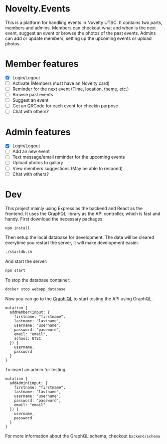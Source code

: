 # Novelty.Events
This is a platform for handling events in Novelty UTSC. It contains two parts, members and admins. Members can checkout what and when is the next event, suggest an event or browse the photos of the past events. Admins can add or update members, setting up the upcoming events or upload photos.

# Member features
- [x] Login/Logout
- [ ] Activate (Members must have an Novelty card)
- [ ] Reminder for the next event (Time, location, theme, etc.)
- [ ] Browse past events
- [ ] Suggest an event
- [ ] Get an QRCode for each event for checkin purpose
- [ ] Chat with others?

# Admin features
- [x] Login/Logout
- [ ] Add an new event
- [ ] Text message/email reminder for the upcoming events
- [ ] Upload photos to gallary
- [ ] View members suggestions (May be able to respond)
- [ ] Chat with others?

# Dev
This project mainly using Express as the backend and React as the frontend. It uses the GraphQL library as the API controller, which is fast and handy. First download the necessary packages:

```sh
npm install
```

Then setup the local database for development. The data will be cleared everytime you restart the server, it will make development easier.

```sh
./startdb.sh
```

And start the server:

```sh
npm start
```

To stop the database container:

```sh
docker stop webapp_database
```

Now you can go to the [GraphiQL](http://localhost:4000/graphql) to start testing the API using GraphQL.

```
mutation {
  addMember(input: {
    firstname: "firstname",
    lastname: "lastname",
    username: "username",
    password: "password",
    email: "email",
    school: UTSC
  }) {
    username,
    password
  }
}
```

To insert an admin for testing

```
mutation {
  addAdmin(input: {
    firstname: "firstname",
    lastname: "lastname",
    username: "username",
    password: "password",
    email: "email"
  }) {
    username,
    password
  }
}
```

For more information about the GraphQL schema, checkout `backend/schema`